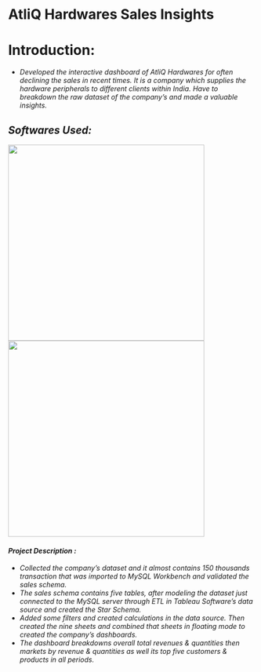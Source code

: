 
# AtliQ Hardwares Sales Insights

<h1>
</picture> Introduction: </h1><i>
<ul>
<li>Developed the interactive dashboard of AtliQ Hardwares for often declining the sales in recent times. It is a company which supplies the hardware peripherals to different clients within India. Have to breakdown the raw dataset of the company’s and made a valuable insights.
</li>
  </ul>

<div>
  <h2><picture>
  </picture> Softwares Used: </h2></div>
  <div align="left">
  <img src="https://cdn4.iconfinder.com/data/icons/logos-3/181/MySQL-512.png" width="400"/>
 </div>
 
  <div align="left">
  <img src="https://thinklytics.com/wp-content/uploads/2017/07/tableau-logo-tableau-software.jpg" width="400"/>
 </div>

<div>
  <h4><picture>
  </picture> Project Description :</h2></div>
<ul>
<li>Collected the company’s dataset and it almost contains 150 thousands transaction that was imported  to MySQL Workbench and validated the sales schema. </li>

<li>The sales schema contains five tables, after modeling the dataset just connected to the MySQL server through ETL in Tableau Software’s data source and created the Star Schema.
 </li>

<li>Added some filters and created calculations in the data source. Then created the nine sheets and combined that sheets in floating mode to created the company’s dashboards.
</li>

<li>The dashboard breakdowns overall total revenues & quantities then markets by revenue & quantities as well its top five customers & products in all periods. </li></ul><br></div>
